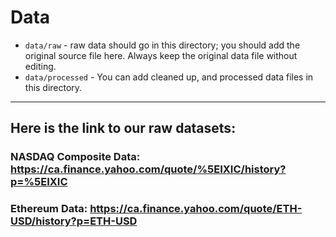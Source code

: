 # Data

- `data/raw` - raw data should go in this directory; you should add the original source file here. Always keep the original data file without editing.
- `data/processed` - You can add cleaned up, and processed data files in this directory.
___
## Here is the link to our raw datasets:

### NASDAQ Composite Data: https://ca.finance.yahoo.com/quote/%5EIXIC/history?p=%5EIXIC

### Ethereum Data: https://ca.finance.yahoo.com/quote/ETH-USD/history?p=ETH-USD 